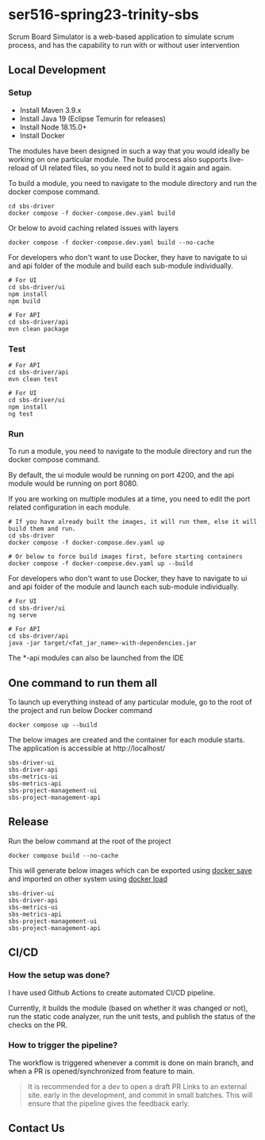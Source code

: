 # ser516-spring23-trinity-sbs

Scrum Board Simulator is a web-based application to simulate scrum process, and has the capability to run with or without user intervention

## Local Development

### Setup

- Install Maven 3.9.x
- Install Java 19 (Eclipse Temurin for releases)
- Install Node 18.15.0+
- Install Docker

The modules have been designed in such a way that you would ideally be working on one particular module. The build process also supports live-reload of UI related files, so you need not to build it again and again.

To build a module, you need to navigate to the module directory and run the docker compose command.

```
cd sbs-driver
docker compose -f docker-compose.dev.yaml build
```
Or below to avoid caching related issues with layers
```
docker compose -f docker-compose.dev.yaml build --no-cache
```

For developers who don't want to use Docker, they have to navigate to ui and api folder of the module and build each sub-module individually.
```
# For UI
cd sbs-driver/ui
npm install
npm build

# For API
cd sbs-driver/api
mvn clean package
```

### Test
```
# For API
cd sbs-driver/api
mvn clean test

# For UI
cd sbs-driver/ui
npm install
ng test
```

### Run

To run a module, you need to navigate to the module directory and run the docker compose command.

By default, the ui module would be running on port 4200, and the api module would be running on port 8080.

If you are working on multiple modules at a time, you need to edit the port related configuration in each module.
```
# If you have already built the images, it will run them, else it will build them and run.
cd sbs-driver
docker compose -f docker-compose.dev.yaml up

# Or below to force build images first, before starting containers
docker compose -f docker-compose.dev.yaml up --build
```

For developers who don't want to use Docker, they have to navigate to ui and api folder of the module and launch each sub-module individually.
```
# For UI
cd sbs-driver/ui
ng serve

# For API
cd sbs-driver/api
java -jar target/<fat_jar_name>-with-dependencies.jar
```
The *-api modules can also be launched from the IDE

## One command to run them all

To launch up everything instead of any particular module, go to the root of the project and run below Docker command
```
docker compose up --build
```
The below images are created and the container for each module starts. The application is accessible at http://localhost/
```
sbs-driver-ui
sbs-driver-api
sbs-metrics-ui
sbs-metrics-api
sbs-project-management-ui
sbs-project-management-api
```

## Release

Run the below command at the root of the project
```
docker compose build --no-cache
```
This will generate below images which can be exported using [docker save](https://docs.docker.com/engine/reference/commandline/save/) and imported on other system using [docker load](https://docs.docker.com/engine/reference/commandline/load/)
```
sbs-driver-ui
sbs-driver-api
sbs-metrics-ui
sbs-metrics-api
sbs-project-management-ui
sbs-project-management-api
```

## CI/CD

### How the setup was done?

I have used Github Actions to create automated CI/CD pipeline.

Currently, it builds the module (based on whether it was changed or not), run the static code analyzer, run the unit tests, and publish the status of the checks on the PR.

### How to trigger the pipeline?

The workflow is triggered whenever a commit is done on main branch, and when a PR is opened/synchronized from feature to main.

> It is recommended for a dev to open a draft PR Links to an external site. early in the development, and commit in small batches. This will ensure that the pipeline gives the feedback early.

## Contact Us